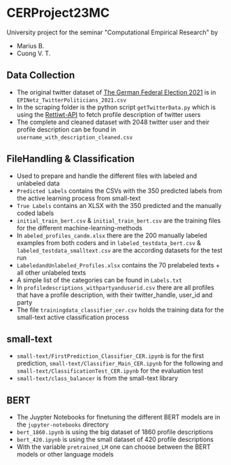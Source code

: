 # CERProject23MC
University project for the seminar "Computational Empirical Research" by
* Marius B.
* Cuong V. T.
## Data Collection
* The original twitter dataset of [The German Federal Election 2021](https://blog.gesis.org/the-german-federal-election-2021-twitter-dataset/) is in `EPINetz_TwitterPoliticians_2021.csv`
* In the scraping folder is the python script `getTwitterData.py` which is using the [Rettiwt-API](https://github.com/Rishikant181/Rettiwt-API) to fetch profile description of twitter users
* The complete and cleaned dataset with 2048 twitter user and their profile description can be found in `username_with_description_cleaned.csv`

## FileHandling & Classification
* Used to prepare and handle the different files with labeled and unlabeled data
* `Predicted Labels` contains the CSVs with the 350 predicted labels from the active learning process from small-text
* `True Labels` contains an XLSX with the 350 predicted and the manually coded labels 
* `initial_train_bert.csv` & `initial_train_bert.csv` are the training files for the different machine-learning-methods
* In `abeled_profiles_candm.xlsx` there are the 200 manually labeled examples from both coders and in `labeled_testdata_bert.csv` & `labeled_testdata_smalltext.csv` are the according datasets for the test run
* `LabeledandUnlabeled_Profiles.xlsx` contains the 70 prelabeled texts + all other unlabeled texts
* A simple list of the categories can be found in `Labels.txt`
* In  `profiledescriptions_withpartyanduserid.csv` there are all profiles that have a profile description, with their twitter_handle, user_id and party
* The file `trainingdata_classifier_cer.csv` holds the training data for the small-text active classification process

## small-text
* `small-text/FirstPrediction_Classifier_CER.ipynb` is for the first prediction, `small-text/Classifier_Main_CER.ipynb` for the following and `small-text/ClassificationTest_CER.ipynb` for the evaluation test
* `small-text/class_balancer` is from the small-text library

## BERT
* The Juypter Notebooks for finetuning the different BERT models are in the `jupyter-notebooks` directory
* `bert_1860.ipynb` is using the big dataset of 1860 profile descriptions
* `bert_420.ipynb` is using the small dataset of 420 profile descriptions
* With the variable `pretrained_LM` one can choose between the BERT models or other language models
